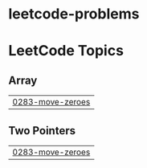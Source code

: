 # leetcode-problems
<!---LeetCode Topics Start-->
# LeetCode Topics
## Array
|  |
| ------- |
| [0283-move-zeroes](https://github.com/R123-glitch/leetcode-problems/tree/master/0283-move-zeroes) |
## Two Pointers
|  |
| ------- |
| [0283-move-zeroes](https://github.com/R123-glitch/leetcode-problems/tree/master/0283-move-zeroes) |
<!---LeetCode Topics End-->
